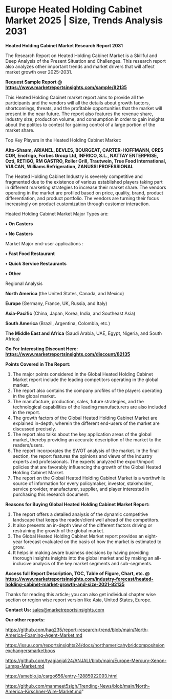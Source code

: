  # Europe Heated Holding Cabinet Market 2025 | Size, Trends Analysis 2031

<strong>Heated Holding Cabinet Market Research Report 2031</strong>

The Research Report on Heated Holding Cabinet Market is a Skillful and Deep Analysis of the Present Situation and Challenges. This research report also analyzes other important trends and market drivers that will affect market growth over 2025-2031.

<strong>Request Sample Report @ <a href=https://www.marketreportsinsights.com/sample/82135>https://www.marketreportsinsights.com/sample/82135</a></strong>

This Heated Holding Cabinet market report aims to provide all the participants and the vendors will all the details about growth factors, shortcomings, threats, and the profitable opportunities that the market will present in the near future. The report also features the revenue share, industry size, production volume, and consumption in order to gain insights about the politics to contest for gaining control of a large portion of the market share.

Top Key Players in the Heated Holding Cabinet Market:

<strong>Alto-Shaam, ARIANEL, BEVLES, BOURGEAT, CARTER-HOFFMANN, CRES COR, Enofrigo, Forbes Group Ltd, INFRICO, S.L., NATTAY ENTERPRISE, Ozti, RETIGO, RM GASTRO, Roller Grill, Trautwein, True Food International, VULCAN, Williams Refrigeration, ZANUSSI PROFESSIONAL</strong>

The Heated Holding Cabinet Industry is severely competitive and fragmented due to the existence of various established players taking part in different marketing strategies to increase their market share. The vendors operating in the market are profiled based on price, quality, brand, product differentiation, and product portfolio. The vendors are turning their focus increasingly on product customization through customer interaction.

Heated Holding Cabinet Market Major Types are:

<strong>• On Casters

• No Casters</strong>

Market Major end-user applications :

<strong>• Fast Food Restaurant

• Quick Service Restaurants

• Other</strong>

Regional Analysis

</u><strong><b>North America</b></strong> (the United States, Canada, and Mexico)

<strong><b>Europe </b></strong>(Germany, France, UK, Russia, and Italy)

<strong><b>Asia-Pacific</b></strong> (China, Japan, Korea, India, and Southeast Asia)

<strong><b>South America</b></strong> (Brazil, Argentina, Colombia, etc.)

<strong><b>The Middle East and Africa</b></strong> (Saudi Arabia, UAE, Egypt, Nigeria, and South Africa)

<strong>Go For Interesting Discount Here: <a href=https://www.marketreportsinsights.com/discount/82135>https://www.marketreportsinsights.com/discount/82135</a></strong>

<strong>Points Covered in The Report:</strong>
<ol>
  <li>The major points considered in the Global Heated Holding Cabinet Market report include the leading competitors operating in the global market.</li>
  <li>The report also contains the company profiles of the players operating in the global market.</li>
  <li>The manufacture, production, sales, future strategies, and the technological capabilities of the leading manufacturers are also included in the report.</li>
  <li>The growth factors of the Global Heated Holding Cabinet Market are explained in-depth, wherein the different end-users of the market are discussed precisely.</li>
  <li>The report also talks about the key application areas of the global market, thereby providing an accurate description of the market to the readers/users.</li>
  <li>The report incorporates the SWOT analysis of the market. In the final section, the report features the opinions and views of the industry experts and professionals. The experts analyzed the export/import policies that are favorably influencing the growth of the Global Heated Holding Cabinet Market.</li>
  <li>The report on the Global Heated Holding Cabinet Market is a worthwhile source of information for every policymaker, investor, stakeholder, service provider, manufacturer, supplier, and player interested in purchasing this research document.</li>
</ol>
<strong>Reasons for Buying Global Heated Holding Cabinet Market Report:</strong>

<ol>
  <li>The report offers a detailed analysis of the dynamic competitive landscape that keeps the reader/client well ahead of the competitors.</li>
  <li>It also presents an in-depth view of the different factors driving or restraining the growth of the global market.</li>
  <li>The Global Heated Holding Cabinet Market report provides an eight-year forecast evaluated on the basis of how the market is estimated to grow.</li>
  <li>It helps in making aware business decisions by having providing thorough insights insights into the global market and by making an all-inclusive analysis of the key market segments and sub-segments.</li>
</ol>
<strong>Access full Report Description, TOC, Table of Figure, Chart, etc. @ <a href=https://www.marketreportsinsights.com/industry-forecast/heated-holding-cabinet-market-growth-and-size-2021-82135>https://www.marketreportsinsights.com/industry-forecast/heated-holding-cabinet-market-growth-and-size-2021-82135</a></strong>


Thanks for reading this article; you can also get individual chapter wise section or region wise report version like Asia, United States, Europe.

<strong>Contact Us:</strong>
sales@marketreportsinsights.com

<strong>Our other reports:</strong>

<a href=https://github.com/haq235/report-research-trend/blob/main/North-America-Foaming-Agent-Market.md>https://github.com/haq235/report-research-trend/blob/main/North-America-Foaming-Agent-Market.md</a>

<a href=https://issuu.com/reportsinsights24/docs/northamericahybridcompositeionexchangersmarketboos>https://issuu.com/reportsinsights24/docs/northamericahybridcompositeionexchangersmarketboos</a>

<a href=https://github.com/tyagianjali24/ANJALI/blob/main/Europe-Mercury-Xenon-Lamps-Market.md>https://github.com/tyagianjali24/ANJALI/blob/main/Europe-Mercury-Xenon-Lamps-Market.md</a>

<a href=https://ameblo.jp/cargo656/entry-12885922093.html>https://ameblo.jp/cargo656/entry-12885922093.html</a>

<a href=https://github.com/manmeet5sigh/Trending-News/blob/main/North-America-Kirschner-Wire-Market.md>https://github.com/manmeet5sigh/Trending-News/blob/main/North-America-Kirschner-Wire-Market.md</a>"
